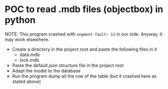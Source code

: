# POC to read .mdb files (objectbox) in python

NOTE: This program crashed with `segment fault: 11` in our side. Anyway, it may work elsewhere.

- Create a directory in the project root and paste the following files in it
   - data.mdb
   - lock.mdb
- Paste the default.json structure file in the project root
- Adapt the model to the database
- Run the program dump all the row of the table (but it crashed here as stated above)
